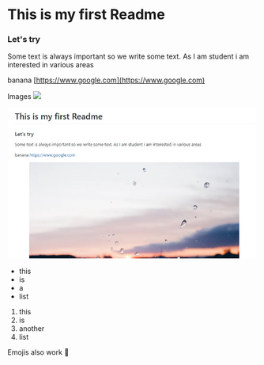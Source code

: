 # This is my first Readme
### Let's try
Some text is always important so we write some text. As I am student i am interested in various areas

banana
[https://www.google.com](https://www.google.com)

Images
<img src="https://images.unsplash.com/photo-1604890574377-b1830f2e48e6?ixlib=rb-1.2.1&ixid=eyJhcHBfaWQiOjEyMDd9&auto=format&fit=crop&w=800&q=60">

![image infor](./example_images/screenshot.jpg)

* this
* is
* a
* list

1. this
1. is
2. another
5. list

Emojis also work :tada:
